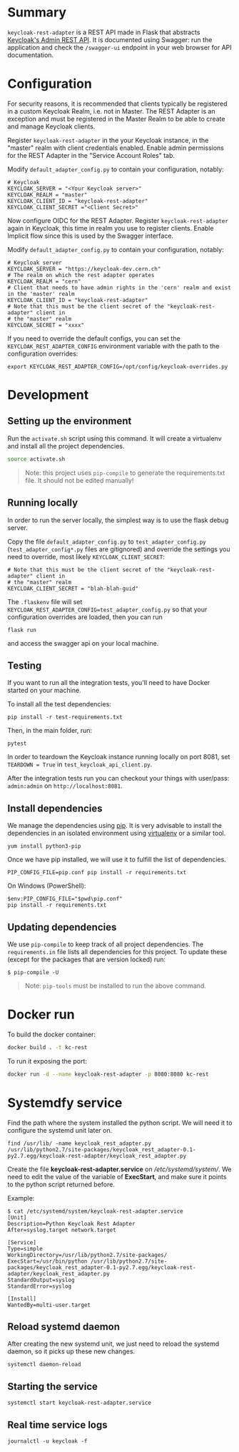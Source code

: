 # Summary

`keycloak-rest-adapter` is a REST API made in Flask that abstracts [Keycloak's Admin REST API](https://www.keycloak.org/docs-api/9.0/rest-api/index.html). It is documented using Swagger: run the application and check the `/swagger-ui` endpoint in your web browser for API documentation.

# Configuration

For security reasons, it is recommended that clients typically be registered in a
custom Keycloak Realm, i.e. not in Master. The REST Adapter is an exception and must be
registered in the Master Realm to be able to create and manage Keycloak clients.

Register `keycloak-rest-adapter` in the your Keycloak instance, in the "master" realm with
client credentials enabled. Enable admin permissions for the REST Adapter in the "Service Account Roles" tab.

Modify `default_adapter_config.py` to contain your configuration, notably:
```
# Keycloak
KEYCLOAK_SERVER = "<Your Keycloak server>"
KEYCLOAK_REALM = "master"
KEYCLOAK_CLIENT_ID = "keycloak-rest-adapter"
KEYCLOAK_CLIENT_SECRET ="<Client Secret>"
```

Now configure OIDC for the REST Adapter. Register `keycloak-rest-adapter` again in Keycloak, this time in realm you use to register clients. Enable Implicit flow since this is used by the Swagger interface.

Modify `default_adapter_config.py` to contain your configuration, notably:
```
# Keycloak server
KEYCLOAK_SERVER = "https://keycloak-dev.cern.ch"
# The realm on which the rest adapter operates
KEYCLOAK_REALM = "cern"
# Client that needs to have admin rights in the 'cern' realm and exist in the 'master' realm
KEYCLOAK_CLIENT_ID = "keycloak-rest-adapter"
# Note that this must be the client secret of the "keycloak-rest-adapter" client in
# the "master" realm
KEYCLOAK_SECRET = "xxxx"
```

If you need to override the default configs, you can set the `KEYCLOAK_REST_ADAPTER_CONFIG` environment variable with the path
to the configuration overrides:

```
export KEYCLOAK_REST_ADAPTER_CONFIG=/opt/config/keycloak-overrides.py
```

# Development

## Setting up the environment

Run the `activate.sh` script using this command. It will create a virtualenv
and install all the project dependencies.

```bash
source activate.sh
```

> Note: this project uses `pip-compile` to generate the requirements.txt file. It should not be edited manually!

## Running locally

In order to run the server locally, the simplest way is to use the flask debug server.

Copy the file `default_adapter_config.py` to `test_adapter_config.py` (`test_adapter_config*.py` files are gitignored)
and override the settings you need to override, most likely `KEYCLOAK_CLIENT_SECRET`:

```
# Note that this must be the client secret of the "keycloak-rest-adapter" client in
# the "master" realm
KEYCLOAK_CLIENT_SECRET = "blah-blah-guid"
```

The `.flaskenv` file will set `KEYCLOAK_REST_ADAPTER_CONFIG=test_adapter_config.py` so that your
configuration overrides are loaded, then you can run

```
flask run
```

and access the swagger api on your local machine.

## Testing

If you want to run all the integration tests, you'll need to have Docker started on your machine.

To install all the test dependencies:

```
pip install -r test-requirements.txt
```

Then, in the main folder, run:

```
pytest
```

In order to teardown the Keycloak instance running locally on port 8081, set `TEARDOWN = True` in `test_keycloak_api_client.py`.

After the integration tests run you can checkout your things with user/pass: `admin:admin` on `http://localhost:8081`.

## Install dependencies

We manage the dependencies using [pip](https://pypi.org/project/pip/). It is very advisable to install the dependencies in an isolated environment using [virtualenv](https://virtualenv.pypa.io/en/stable/) or a similar tool.

`yum install python3-pip`

Once we have pip installed, we will use it to fulfill the list of dependencies.

```
PIP_CONFIG_FILE=pip.conf pip install -r requirements.txt
```

On Windows (PowerShell):

```
$env:PIP_CONFIG_FILE="$pwd\pip.conf"
pip install -r requirements.txt
```

## Updating dependencies

We use `pip-compile` to keep track of all project dependencies. The `requirements.in` file lists all dependencies for this
project. To update these (except for the packages that are version locked) run:

```
$ pip-compile -U
```

> Note: `pip-tools` must be installed to run the above command.

# Docker run

To build the docker container:

```bash
docker build . -t kc-rest
```

To run it exposing the port:

```bash
docker run -d --name keycloak-rest-adapter -p 8080:8080 kc-rest
```

# Systemdfy service

Find the path where the system installed the python script. We will need it to
configure the systemd unit later on.

```
find /usr/lib/ -name keycloak_rest_adapter.py
/usr/lib/python2.7/site-packages/keycloak_rest_adapter-0.1-py2.7.egg/keycloak-rest-adapter/keycloak_rest_adapter.py
```

Create the file **keycloak-rest-adapter.service** on _/etc/systemd/system/_. We
need to edit the value of the variable of **ExecStart**,
and make sure it points to the python script returned before.

Example:

```
$ cat /etc/systemd/system/keycloak-rest-adapter.service
[Unit]
Description=Python Keycloak Rest Adapter
After=syslog.target network.target

[Service]
Type=simple
WorkingDirectory=/usr/lib/python2.7/site-packages/
ExecStart=/usr/bin/python /usr/lib/python2.7/site-packages/keycloak_rest_adapter-0.1-py2.7.egg/keycloak-rest-adapter/keycloak_rest_adapter.py
StandardOutput=syslog
StandardError=syslog

[Install]
WantedBy=multi-user.target
```

## Reload systemd daemon

After creating the new systemd unit, we just need to reload the systemd daemon,
so it picks up these new changes.

`systemctl daemon-reload`

## Starting the service

`systemctl start keycloak-rest-adapter.service`

## Real time service logs

`journalctl -u keycloak -f`
